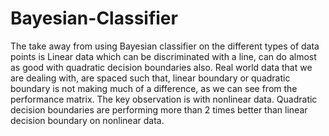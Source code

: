 # Bayesian-Classifier
The take away from using Bayesian classifier on the different types of data points is Linear data which can be discriminated with a line, can do almost as good with quadratic decision boundaries also. Real world data that we are dealing with, are spaced such that, linear boundary or quadratic boundary is not making much of a difference, as we can see from the performance matrix. The key observation is with nonlinear data. Quadratic decision boundaries are performing more than 2 times better than linear decision boundary on nonlinear data.
